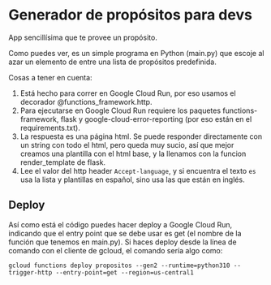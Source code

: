 # Generador de propósitos para devs 

App sencillísima que te provee un propósito.

Como puedes ver, es un simple programa en Python (main.py) que escoje al azar un elemento de entre una lista de propósitos predefinida.

Cosas a tener en cuenta:
  1. Está hecho para correr en Google Cloud Run, por eso usamos el decorador @functions_framework.http. 
  2. Para ejecutarse en Google Cloud Run requiere los paquetes functions-framework, flask y google-cloud-error-reporting (por eso están en el requirements.txt).
  3. La respuesta es una página html. Se puede responder directamente con un string con todo el html, pero queda muy sucio, así que mejor creamos una plantilla con el html base, y la llenamos con la funcion render_template de flask.
  4. Lee el valor del http header `Accept-language`, y si encuentra el texto `es` usa la lista y plantillas en español, sino usa las que están en inglés. 
 
## Deploy 

Así como está el código puedes hacer deploy a Google Cloud Run, indicando que el entry point que se debe usar es get (el nombre de la función que tenemos en main.py). Si haces deploy desde la línea de comando con el cliente de gcloud, el comando sería algo como:

`gcloud functions deploy propositos --gen2 --runtime=python310 --trigger-http --entry-point=get --region=us-central1`
